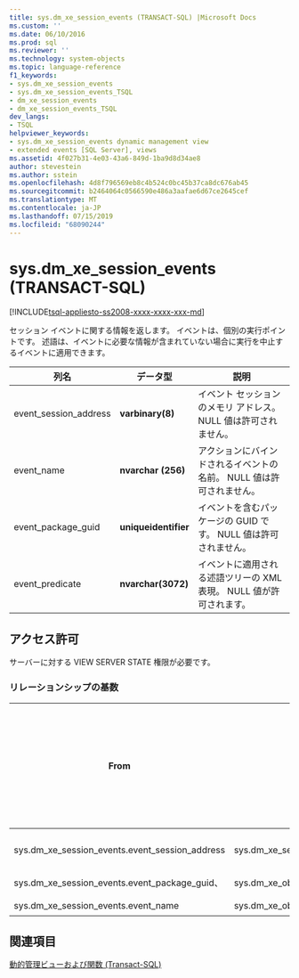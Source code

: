 ```yaml
---
title: sys.dm_xe_session_events (TRANSACT-SQL) |Microsoft Docs
ms.custom: ''
ms.date: 06/10/2016
ms.prod: sql
ms.reviewer: ''
ms.technology: system-objects
ms.topic: language-reference
f1_keywords:
- sys.dm_xe_session_events
- sys.dm_xe_session_events_TSQL
- dm_xe_session_events
- dm_xe_session_events_TSQL
dev_langs:
- TSQL
helpviewer_keywords:
- sys.dm_xe_session_events dynamic management view
- extended events [SQL Server], views
ms.assetid: 4f027b31-4e03-43a6-849d-1ba9d8d34ae8
author: stevestein
ms.author: sstein
ms.openlocfilehash: 4d8f796569eb8c4b524c0bc45b37ca8dc676ab45
ms.sourcegitcommit: b2464064c0566590e486a3aafae6d67ce2645cef
ms.translationtype: MT
ms.contentlocale: ja-JP
ms.lasthandoff: 07/15/2019
ms.locfileid: "68090244"
---
```

# <a name="sysdmxesessionevents-transact-sql"></a>sys.dm_xe_session_events (TRANSACT-SQL)
[!INCLUDE[tsql-appliesto-ss2008-xxxx-xxxx-xxx-md](../../includes/tsql-appliesto-ss2008-xxxx-xxxx-xxx-md.md)]

  セッション イベントに関する情報を返します。 イベントは、個別の実行ポイントです。 述語は、イベントに必要な情報が含まれていない場合に実行を中止するイベントに適用できます。  
   
|列名|データ型|説明|  
|-----------------|---------------|-----------------|  
|event_session_address|**varbinary(8)**|イベント セッションのメモリ アドレス。 NULL 値は許可されません。|  
|event_name|**nvarchar (256)**|アクションにバインドされるイベントの名前。 NULL 値は許可されません。|  
|event_package_guid|**uniqueidentifier**|イベントを含むパッケージの GUID です。 NULL 値は許可されません。|  
|event_predicate|**nvarchar(3072)**|イベントに適用される述語ツリーの XML 表現。 NULL 値が許可されます。|  
  
## <a name="permissions"></a>アクセス許可  
 サーバーに対する VIEW SERVER STATE 権限が必要です。  
  
### <a name="relationship-cardinalities"></a>リレーションシップの基数  
  
|From|変換先|リレーションシップ|  
|----------|--------|------------------|  
|sys.dm_xe_session_events.event_session_address|sys.dm_xe_sessions.address|多対一|  
|sys.dm_xe_session_events.event_package_guid、<br /><br /> sys.dm_xe_session_events.event_name|sys.dm_xe_objects.name、<br /><br /> sys.dm_xe_objects.package_guid|多対一|  
  
## <a name="see-also"></a>関連項目  
 [動的管理ビューおよび関数 &#40;Transact-SQL&#41;](~/relational-databases/system-dynamic-management-views/system-dynamic-management-views.md)  
  
  

